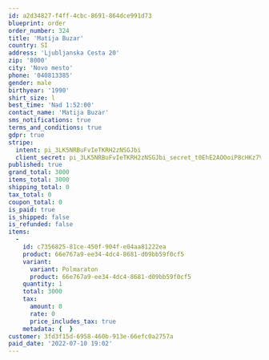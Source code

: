```yaml
---
id: a2d34827-f4ff-4cbc-8691-864dce991d73
blueprint: order
order_number: 324
title: 'Matija Buzar'
country: SI
address: 'Ljubljanska Cesta 20'
zip: '8000'
city: 'Novo mesto'
phone: '040813385'
gender: male
birthyear: '1990'
shirt_size: l
best_time: 'Nad 1:52:00'
contact_name: 'Matija Buzar'
sms_notifications: true
terms_and_conditions: true
gdpr: true
stripe:
  intent: pi_3LK5NRBuFvIeTKRH2zNSGJbi
  client_secret: pi_3LK5NRBuFvIeTKRH2zNSGJbi_secret_t0EhE2AOOoiP8cHKz7VlNmSNY
published: true
grand_total: 3000
items_total: 3000
shipping_total: 0
tax_total: 0
coupon_total: 0
is_paid: true
is_shipped: false
is_refunded: false
items:
  -
    id: c7356825-81ce-450f-904f-e04aa81222ea
    product: 66e767a9-ee34-4dc4-8681-d09bb59f0cf5
    variant:
      variant: Polmaraton
      product: 66e767a9-ee34-4dc4-8681-d09bb59f0cf5
    quantity: 1
    total: 3000
    tax:
      amount: 0
      rate: 0
      price_includes_tax: true
    metadata: {  }
customer: 3fd3f15d-6958-460b-913e-66efc0a2757a
paid_date: '2022-07-10 19:02'
---
```

